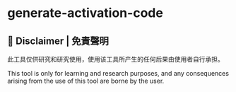 # generate-activation-code

## 📩 Disclaimer | 免責聲明

此工具仅供研究和研究使用，使用该工具所产生的任何后果由使用者自行承担。 <br>

This tool is only for learning and research purposes, and any consequences arising from the use of this tool are borne
by the user.